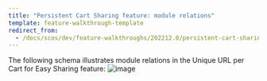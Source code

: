 ```yaml
---
title: "Persistent Cart Sharing feature: module relations"
template: feature-walkthrough-template
redirect_from:
  - /docs/scos/dev/feature-walkthroughs/202212.0/persistent-cart-sharing-feature-walkthrough/persistent-cart-sharing-feature-module-relations.html
---
```


The following schema illustrates module relations in the Unique URL per Cart for Easy Sharing feature:
![image](https://spryker.s3.eu-central-1.amazonaws.com/docs/Features/Shopping+Cart/Unique+URL+per+Cart+for+Easy+Sharing/unique-url-module-diagram.png)
